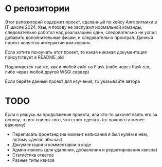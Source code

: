 # О репозитории
Этот репозиторий содержит проект, сделанный по кейсу Алгоритмики в IT-школе 2024. Увы, я походу не заслужил нормальной команды, следовательно работал над реализацией один, следовательно не успел добавить дополнительные фишки, и следовательно проиграл. Данный проект является интерактивным квизом.

Если хотите поизучать этот проект, то какая никакая документация присутствует в README_old

Поднимается так же, как и любой сайт на Flask (либо через flask run, либо через любой другой WSGI сервер)

Если берёте данный проект для изучения, то указывайте автора
# TODO
Если я решусь на продолжение проекта, или кто-то захочет взять его за основу, то вот список того, что стоит сделать (от важного к менее важному)
- Переписать фронтэнд (на момент написания я был нулём в нём, потому сделал абы как)
- Документация и комментарии в коде
- Админ-панель (для удаления, добавления и редактирования квизов)
- Статистика ответов
- Разные типы квизов